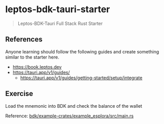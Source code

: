 # leptos-bdk-tauri-starter

> Leptos-BDK-Tauri Full Stack Rust Starter

## References

Anyone learning should follow the following guides and create something similar to the starter here.

- <https://book.leptos.dev>
- <https://tauri.app/v1/guides/>
  - <https://tauri.app/v1/guides/getting-started/setup/integrate>

## Exercise

Load the mnemonic into BDK and check the balance of the wallet

Reference: [bdk/example-crates/example_esplora/src/main.rs](https://github.com/bitcoindevkit/bdk/blob/53791eb6c5352d9bc7c8ed1cc3062e48f5a5116c/example-crates/example_esplora/src/main.rs)
